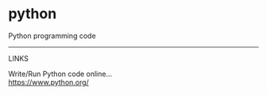 # python
Python programming code

-----

LINKS

Write/Run Python code online...  
https://www.python.org/
